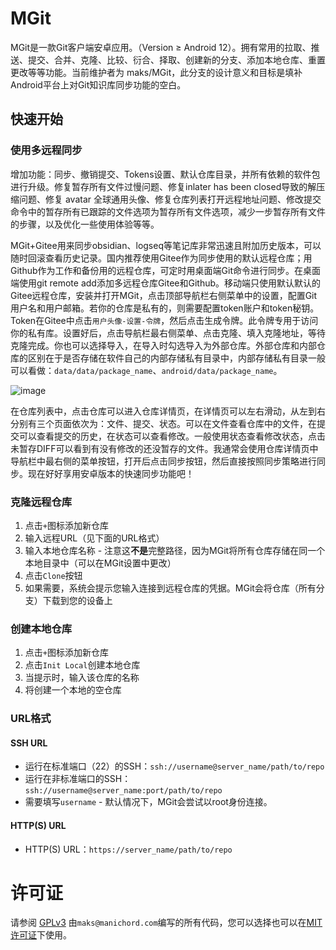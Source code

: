 # MGit

MGit是一款Git客户端安卓应用。（Version ≥ Android 12）。拥有常用的拉取、推送、提交、合并、克隆、比较、衍合、择取、创建新的分支、添加本地仓库、重置更改等等功能。当前维护者为 maks/MGit，此分支的设计意义和目标是填补Android平台上对Git知识库同步功能的空白。

## 快速开始

### 使用多远程同步

增加功能：同步、撤销提交、Tokens设置、默认仓库目录，并所有依赖的软件包进行升级。修复暂存所有文件过慢问题、修复inlater has been closed导致的解压缩问题、修复 avatar 全球通用头像、修复仓库列表打开远程地址问题、修改提交命令中的暂存所有已跟踪的文件选项为暂存所有文件选项，减少一步暂存所有文件的步骤，以及优化一些使用体验等等。

MGit+Gitee用来同步obsidian、logseq等笔记库非常迅速且附加历史版本，可以随时回滚查看历史记录。国内推荐使用Gitee作为同步使用的默认远程仓库；用Github作为工作和备份用的远程仓库，可定时用桌面端Git命令进行同步。在桌面端使用git remote add添加多远程仓库Gitee和Github。移动端只使用默认默认的Gitee远程仓库，安装并打开MGit，点击顶部导航栏右侧菜单中的设置，配置Git用户名和用户邮箱。若你的仓库是私有的，则需要配置token账户和token秘钥。Token在Gitee中点击`用户头像-设置-令牌`，然后点击生成令牌。此令牌专用于访问你的私有库。设置好后，点击导航栏最右侧菜单、点击克隆、填入克隆地址，等待克隆完成。你也可以选择导入，在导入时勾选导入为外部仓库。外部仓库和内部仓库的区别在于是否存储在软件自己的内部存储私有目录中，内部存储私有目录一般可以看做：`data/data/package_name`、`android/data/package_name`。

![image](https://github.com/user-attachments/assets/e90b58aa-e368-4939-ba3e-254c0bcebd8e)

在仓库列表中，点击仓库可以进入仓库详情页，在详情页可以左右滑动，从左到右分别有三个页面依次为：文件、提交、状态。可以在文件查看仓库中的文件，在提交可以查看提交的历史，在状态可以查看修改。一般使用状态查看修改状态，点击未暂存DIFF可以看到有没有修改的还没暂存的文件。我通常会使用仓库详情页中导航栏中最右侧的菜单按钮，打开后点击同步按钮，然后直接按照同步策略进行同步。现在好好享用安卓版本的快速同步功能吧！

### 克隆远程仓库

1. 点击`+`图标添加新仓库
2. 输入远程URL（见下面的URL格式）
3. 输入本地仓库名称 - 注意这**不是**完整路径，因为MGit将所有仓库存储在同一个本地目录中（可以在MGit设置中更改）
4. 点击`Clone`按钮
5. 如果需要，系统会提示您输入连接到远程仓库的凭据。MGit会将仓库（所有分支）下载到您的设备上

### 创建本地仓库

1. 点击`+`图标添加新仓库
2. 点击`Init Local`创建本地仓库
3. 当提示时，输入该仓库的名称
4. 将创建一个本地的空仓库

### URL格式

#### SSH URL

* 运行在标准端口（22）的SSH：`ssh://username@server_name/path/to/repo`
* 运行在非标准端口的SSH：`ssh://username@server_name:port/path/to/repo`
* 需要填写`username` - 默认情况下，MGit会尝试以root身份连接。

#### HTTP(S) URL

* HTTP(S) URL：`https://server_name/path/to/repo`

# 许可证

请参阅 [GPLv3](./LICENSE) 由`maks@manichord.com`编写的所有代码，您可以选择也可以在[MIT许可证](https://en.wikipedia.org/wiki/MIT_License)下使用。


